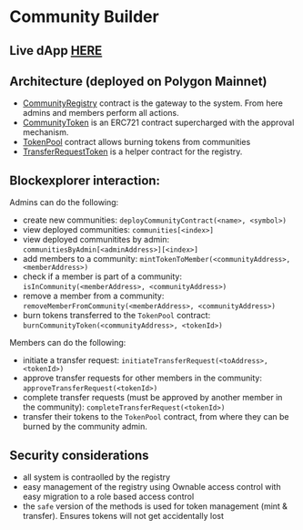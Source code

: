 # Community Builder

## Live dApp [HERE](https://penalty-game-react.vercel.app/)

## Architecture (deployed on Polygon Mainnet)

- [CommunityRegistry](https://polygonscan.com/address/0x8392c3FFD7C80a4fFdaFE7F1117BAa556154b372#code) contract is the gateway to the system. From here admins and members perform all actions.
- [CommunityToken](https://polygonscan.com/address/0x07d8Cb502429483485ae3eaC4Ac8DA3E038b8b80#code) is an ERC721 contract supercharged with the approval mechanism.
- [TokenPool](https://polygonscan.com/address/0xEa4e3Af80a3fb7d8C6fCaC9632034ab41170Da68#code) contract allows burning tokens from communities
- [TransferRequestToken](https://polygonscan.com/address/0x2B6Bd7190eD74161C979623f9B5E6d02861Dda44#code) is a helper contract for the registry.

## Blockexplorer interaction:

Admins can do the following:
- create new communities: `deployCommunityContract(<name>, <symbol>)`
- view deployed communities: `communities[<index>]`
- view deployed communitites by admin: `communitiesByAdmin[<adminAddress>][<index>]`
- add members to a community: `mintTokenToMember(<communityAddress>, <memberAddress>)`
- check if a member is part of a community: `isInCommunity(<memberAddress>, <communityAddress>)`
- remove a member from a community: `removeMemberFromCommunity(<memberAddress>, <communityAddress>)`
- burn tokens transferred to the `TokenPool` contract: `burnCommunityToken(<communityAddress>, <tokenId>)`

Members  can do the following:
- initiate a transfer request: `initiateTransferRequest(<toAddress>, <tokenId>)`
- approve transfer requests for other members in the community: `approveTransferRequest(<tokenId>)`
- complete transfer requests (must be approved by another member in the community): `completeTransferRequest(<tokenId>)`
- transfer their tokens to the `TokenPool` contract, from where they can be burned by the community admin.

## Security considerations

- all system is contraolled by the registry
- easy management of the registry using Ownable access control with easy migration to a role based access control
- the `safe` version of the methods is used for token management (mint & transfer). Ensures tokens will not get accidentally lost
